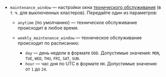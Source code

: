* `maintenance_window` — настройки окна [технического обслуживания](../../../managed-mysql/concepts/maintenance.md) (в т. ч. для выключенных кластеров). Передайте один из параметров:

  * `anytime` (по умолчанию) — техническое обслуживание происходит в любое время.
  * `weekly_maintenance_window` — техническое обслуживание происходит по расписанию:

    * `day` — день недели в формате `DDD`. Допустимые значения: `MON`, `TUE`, `WED`, `THU`, `FRI`, `SAT`, `SUN`.
    * `hour` — час дня по UTC в формате `HH`. Допустимые значения: от `1` до `24`.